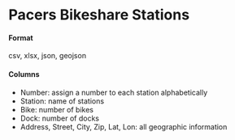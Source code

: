 Pacers Bikeshare Stations
========

#### Format
csv, xlsx, json, geojson

#### Columns
- Number: assign a number to each station alphabetically
- Station: name of stations
- Bike: number of bikes
- Dock: number of docks
- Address, Street, City, Zip, Lat, Lon: all geographic information
